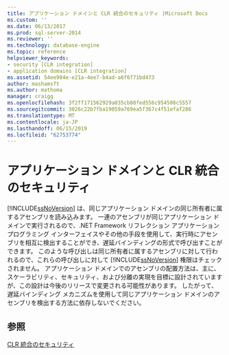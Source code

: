 ```yaml
---
title: アプリケーション ドメインと CLR 統合のセキュリティ |Microsoft Docs
ms.custom: ''
ms.date: 06/13/2017
ms.prod: sql-server-2014
ms.reviewer: ''
ms.technology: database-engine
ms.topic: reference
helpviewer_keywords:
- security [CLR integration]
- application domains [CLR integration]
ms.assetid: 54ee904e-e21a-4ee7-b4ad-a6f6f71bd473
author: mashamsft
ms.author: mathoma
manager: craigg
ms.openlocfilehash: 3f2ff171562929a035cb80fed556c954508c5557
ms.sourcegitcommit: 3026c22b7fba19059a769ea5f367c4f51efaf286
ms.translationtype: MT
ms.contentlocale: ja-JP
ms.lasthandoff: 06/15/2019
ms.locfileid: "62753774"
---
```

# <a name="application-domains-and-clr-integration-security"></a>アプリケーション ドメインと CLR 統合のセキュリティ
  [!INCLUDE[ssNoVersion](../../includes/ssnoversion-md.md)] は、同じアプリケーション ドメインの同じ所有者に属するアセンブリを読み込みます。 一連のアセンブリが同じアプリケーション ドメインで実行されるので、.NET Framework リフレクション アプリケーション プログラミング インターフェイスやその他の手段を使用して、実行時にアセンブリを相互に検出することができ、遅延バインディングの形式で呼び出すことができます。 このような呼び出しは同じ所有者に属するアセンブリに対して行われるので、これらの呼び出しに対して [!INCLUDE[ssNoVersion](../../includes/ssnoversion-md.md)] 権限はチェックされません。 アプリケーション ドメインでのアセンブリの配置方法は、主に、スケーラビリティ、セキュリティ、および分離の実現を目標に設計されていますが、この設計は今後のリリースで変更される可能性があります。 したがって、遅延バインディング メカニズムを使用して同じアプリケーション ドメインのアセンブリを検出する方法に依存しないでください。  
  
## <a name="see-also"></a>参照  
 [CLR 統合のセキュリティ](../../relational-databases/clr-integration/security/clr-integration-security.md)  
  
  
